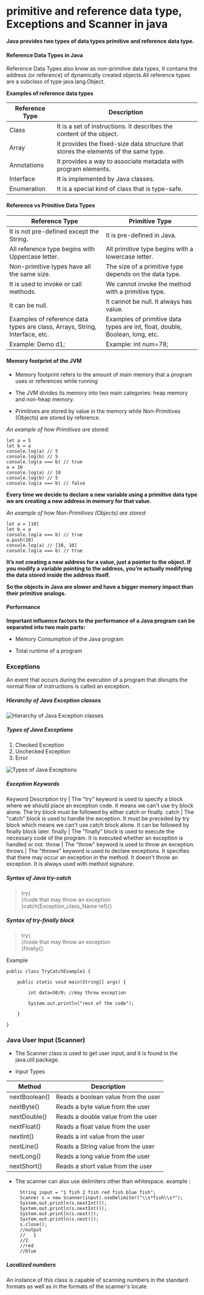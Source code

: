 # primitive and reference data type, Exceptions and Scanner in java

**Java provides two types of data types primitive and reference data type.**
#### Reference Data Types in Java
Reference Data Types also know as non-primitive data types, It contains the address (or reference) of dynamically created objects.All reference types are a subclass of type java.lang.Object. 

**Examples of reference data types**

Reference Type |	Description
-------------- | ---------------
Class	| It is a set of instructions. It describes the content of the object.
Array |	It provides the fixed-size data structure that stores the elements of the same type.
Annotations	| It provides a way to associate metadata with program elements.
Interface |	It is implemented by Java classes.
Enumeration |	It is a special kind of class that is type-safe.

#### Reference vs Primitive Data Types
Reference Type |	Primitive Type
-------------- |----------------
It is not pre-defined except the String. |	It is pre-defined in Java.
All reference type begins with Uppercase letter. |	All primitive type begins with a lowercase letter.
Non-primitive types have all the same size. |	The size of a primitive type depends on the data type.
It is used to invoke or call methods. | We cannot invoke the method with a primitive type.
It can be null.	| It cannot be null. It always has value.  
Examples of reference data types are class, Arrays, String, Interface, etc. | Examples of primitive data types are int, float, double, Boolean, long, etc. 
Example: Demo d1;	| Example: int num=78;

#### Memory footprint of the JVM
* Memory footprint refers to the amount of main memory that a program uses or references while running
* The JVM divides its memory into two main categories: heap memory and non-heap memory.

* Primitives are stored by value in the memory while Non-Primitives (Objects) are stored by reference.

*An example of how Primitives are stored:*

```
let a = 5
let b = a
console.log(a) // 5
console.log(b) // 5
console.log(a === b) // true
a = 10
console.log(a) // 10
console.log(b) // 5
console.log(a === b) // false
```
**Every time we decide to declare a new variable using a primitive data type we are creating a new address in memory for that value.**


*An example of how  Non-Primitives (Objects) are stored:*

```
let a = [10]
let b = a
console.log(a === b) // true
a.push(10)
console.log(a) // [10, 10]
console.log(a === b) // true
```
**It’s not creating a new address for a value, just a pointer to the object. If you modify a variable pointing to the address, you’re actually modifying the data stored inside the address itself.**

**So the objects in Java are slower and have a bigger memory impact than their primitive analogs.**

#### Performance
**Important influence factors to the performance of a Java program can be separated into two main parts:**

* Memory Consumption of the Java program

* Total runtime of a program

### Exceptions

An event that occurs during the execution of a program that disrupts the normal flow of instructions is called an exception. 

##### Hierarchy of Java Exception classes
![Hierarchy of Java Exception classes](https://static.javatpoint.com/core/images/hierarchy-of-exception-handling.png)


##### Types of Java Exceptions
1. Checked Exception
2. Unchecked Exception
3. Error

![ Types of Java Exceptions](https://static.javatpoint.com/core/images/types-of-exception-handling.png)

##### Exception Keywords
Keyword	Description
try	| The "try" keyword is used to specify a block where we should place an exception code. It means we can't use try block alone. The try block must be followed by either catch or finally.
catch |	The "catch" block is used to handle the exception. It must be preceded by try block which means we can't use catch block alone. It can be followed by finally block later.
finally	| The "finally" block is used to execute the necessary code of the program. It is executed whether an exception is handled or not.
throw |	The "throw" keyword is used to throw an exception.
throws	| The "throws" keyword is used to declare exceptions. It specifies that there may occur an exception in the method. It doesn't throw an exception. It is always used with method signature.

##### Syntax of Java try-catch

> try{    
> //code that may throw an exception    
> }catch(Exception_class_Name ref){}    

##### Syntax of try-finally block
>try{    
>//code that may throw an exception    
>}finally{}    

Example 

```
public class TryCatchExample1 {  
  
    public static void main(String[] args) {  
          
        int data=50/0; //may throw exception   
          
        System.out.println("rest of the code");  
          
    }  
      
} 
```

### Java User Input (Scanner)
* The Scanner class is used to get user input, and it is found in the java.util package.

* Input Types

Method |	Description
-------- |-------------
nextBoolean() |	Reads a boolean value from the user
nextByte() |	Reads a byte value from the user
nextDouble()|	Reads a double value from the user
nextFloat()|	Reads a float value from the user
nextInt()|	Reads a int value from the user
nextLine()|	Reads a String value from the user
nextLong()|	Reads a long value from the user
nextShort()|	Reads a short value from the user

* The scanner can also use delimiters other than whitespace.
example :

```
     String input = "1 fish 2 fish red fish blue fish";
     Scanner s = new Scanner(input).useDelimiter("\\s*fish\\s*");
     System.out.println(s.nextInt());
     System.out.println(s.nextInt());
     System.out.println(s.next());
     System.out.println(s.next());
     s.close();
     //output 
     //   1
     //2
     //red
     //blue
```

##### Localized numbers
An instance of this class is capable of scanning numbers in the standard formats as well as in the formats of the scanner's locale.

